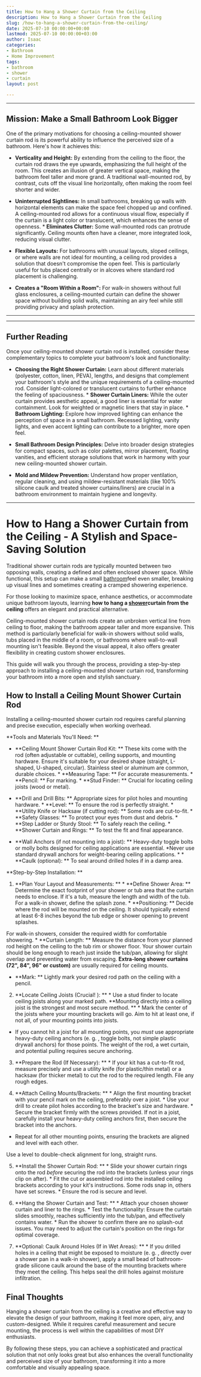 ```yaml
---
title: How to Hang a Shower Curtain from the Ceiling
description: How to Hang a Shower Curtain from the Ceiling
slug: /how-to-hang-a-shower-curtain-from-the-ceiling/
date: 2025-07-10 00:00:00+00:00
lastmod: 2025-07-10 00:00:00+03:00
author: Isaac
categories:
- Bathroom
- Home Improvement
tags:
- bathroom
- shower
- curtain
layout: post

---
```

---

## Mission: Make a Small Bathroom Look Bigger
One of the primary motivations for choosing a ceiling-mounted shower curtain rod is its powerful ability to influence the perceived size of a bathroom. Here's how it achieves this:

* **Verticality and Height:** By extending from the ceiling to the floor, the curtain rod draws the eye upwards, emphasizing the full height of the room. This creates an illusion of greater vertical space, making the bathroom feel taller and more grand. A traditional wall-mounted rod, by contrast, cuts off the visual line horizontally, often making the room feel shorter and wider.

* **Uninterrupted Sightlines:** In small bathrooms, breaking up walls with horizontal elements can make the space feel chopped up and confined. A ceiling-mounted rod allows for a continuous visual flow, especially if the curtain is a light color or translucent, which enhances the sense of openness. * **Eliminates Clutter:** Some wall-mounted rods can protrude significantly. Ceiling mounts often have a cleaner, more integrated look, reducing visual clutter.

* **Flexible Layouts:** For bathrooms with unusual layouts, sloped ceilings, or where walls are not ideal for mounting, a ceiling rod provides a solution that doesn't compromise the open feel. This is particularly useful for tubs placed centrally or in alcoves where standard rod placement is challenging.

* **Creates a "Room Within a Room":** For walk-in showers without full glass enclosures, a ceiling-mounted curtain can define the shower space without building solid walls, maintaining an airy feel while still providing privacy and splash protection.
---
---

## Further Reading
Once your ceiling-mounted shower curtain rod is installed, consider these complementary topics to complete your bathroom's look and functionality:

* **Choosing the Right Shower Curtain:** Learn about different materials (polyester, cotton, linen, PEVA), lengths, and designs that complement your bathroom's style and the unique requirements of a ceiling-mounted rod. Consider light-colored or translucent curtains to further enhance the feeling of spaciousness. * **Shower Curtain Liners:** While the outer curtain provides aesthetic appeal, a good liner is essential for water containment.
Look for weighted or magnetic liners that stay in place. * **Bathroom Lighting:** Explore how improved lighting can enhance the perception of space in a small bathroom. Recessed lighting, vanity lights, and even accent lighting can contribute to a brighter, more open feel.

* **Small Bathroom Design Principles:** Delve into broader design strategies for compact spaces, such as color palettes, mirror placement, floating vanities, and efficient storage solutions that work in harmony with your new ceiling-mounted shower curtain.

* **Mold and Mildew Prevention:** Understand how proper ventilation, regular cleaning, and using mildew-resistant materials (like 100% silicone caulk and treated shower curtains/liners) are crucial in a bathroom environment to maintain hygiene and longevity.
---

# How to Hang a Shower Curtain from the Ceiling - A Stylish and Space-Saving Solution

Traditional shower curtain rods are typically mounted between two opposing walls, creating a defined and often enclosed shower space. While functional, this setup can make a small [bathroom](https://pestpolicy.com/shower-wall-panels/)feel even smaller, breaking up visual lines and sometimes creating a cramped showering experience.

For those looking to maximize space, enhance aesthetics, or accommodate unique bathroom layouts, learning **how to hang a [shower](https://pestpolicy.com/a-shower-wand-made-to-clean-your-tub/)curtain from the ceiling** offers an elegant and practical alternative.

Ceiling-mounted shower curtain rods create an unbroken vertical line from ceiling to floor, making the bathroom appear taller and more expansive. This method is particularly beneficial for walk-in showers without solid walls, tubs placed in the middle of a room, or bathrooms where wall-to-wall mounting isn't feasible. Beyond the visual appeal, it also offers greater flexibility in creating custom shower enclosures.

This guide will walk you through the process, providing a step-by-step approach to installing a ceiling-mounted shower curtain rod, transforming your bathroom into a more open and stylish sanctuary.

##  How to Install a Ceiling Mount Shower Curtain Rod

Installing a ceiling-mounted shower curtain rod requires careful planning and precise execution, especially when working overhead.

**Tools and Materials You'll Need: **

* **Ceiling Mount Shower Curtain Rod Kit: ** These kits come with the rod (often adjustable or cuttable), ceiling supports, and mounting hardware. Ensure it's suitable for your desired shape (straight, L-shaped, U-shaped, circular). Stainless steel or aluminum are common, durable choices. * **Measuring Tape: ** For accurate measurements. * **Pencil: ** For marking. * **Stud Finder: ** Crucial for locating ceiling joists (wood or metal).

* **Drill and Drill Bits: ** Appropriate sizes for pilot holes and mounting hardware. * **Level: ** To ensure the rod is perfectly straight. * **Utility Knife or Hacksaw (if cutting rod): ** Some rods are cut-to-fit. * **Safety Glasses: ** To protect your eyes from dust and debris. * **Step Ladder or Sturdy Stool: ** To safely reach the ceiling. * **Shower Curtain and Rings: ** To test the fit and final appearance.

* **Wall Anchors (if not mounting into a joist): ** Heavy-duty toggle bolts or molly bolts designed for ceiling applications are essential. *Never use standard drywall anchors for weight-bearing ceiling applications. * * **Caulk (optional): ** To seal around drilled holes if in a damp area.

**Step-by-Step Installation: **

1. **Plan Your Layout and Measurements: ** * **Define Shower Area: ** Determine the exact footprint of your shower or tub area that the curtain needs to enclose. If it's a tub, measure the length and width of the tub. For a walk-in shower, define the splash zone. * **Positioning: ** Decide where the rod will be mounted on the ceiling. It should typically extend at least 6-8 inches beyond the tub edge or shower opening to prevent splashes.

For walk-in showers, consider the required width for comfortable showering. * **Curtain Length: ** Measure the distance from your planned rod height on the ceiling to the tub rim or shower floor. Your shower curtain should be long enough to reach just inside the tub/pan, allowing for slight overlap and preventing water from escaping. **Extra-long shower curtains (72", 84", 96" or custom)** are usually required for ceiling mounts.

* **Mark: ** Lightly mark your desired rod path on the ceiling with a pencil.

2. **Locate Ceiling Joists (Crucial! ): ** * Use a stud finder to locate ceiling joists along your marked path. **Mounting directly into a ceiling joist is the strongest and most secure method. ** * Mark the center of the joists where your mounting brackets will go. Aim to hit at least one, if not all, of your mounting points into joists.

* If you cannot hit a joist for all mounting points, you *must* use appropriate heavy-duty ceiling anchors (e. g. , toggle bolts, not simple plastic drywall anchors) for those points. The weight of the rod, a wet curtain, and potential pulling requires secure anchoring.

3. **Prepare the Rod (If Necessary): ** * If your kit has a cut-to-fit rod, measure precisely and use a utility knife (for plastic/thin metal) or a hacksaw (for thicker metal) to cut the rod to the required length. File any rough edges.

4. **Attach Ceiling Mounts/Brackets: ** * Align the first mounting bracket with your pencil mark on the ceiling, preferably over a joist. * Use your drill to create pilot holes according to the bracket's size and hardware. * Secure the bracket firmly with the screws provided. If not in a joist, carefully install your heavy-duty ceiling anchors first, then secure the bracket into the anchors.

* Repeat for all other mounting points, ensuring the brackets are aligned and level with each other.

Use a level to double-check alignment for long, straight runs.

5. **Install the Shower Curtain Rod: ** * Slide your shower curtain rings onto the rod *before* securing the rod into the brackets (unless your rings clip on after). * Fit the cut or assembled rod into the installed ceiling brackets according to your kit's instructions. Some rods snap in, others have set screws. * Ensure the rod is secure and level.

6. **Hang the Shower Curtain and Test: ** * Attach your chosen shower curtain and liner to the rings. * Test the functionality: Ensure the curtain slides smoothly, reaches sufficiently into the tub/pan, and effectively contains water. * Run the shower to confirm there are no splash-out issues. You may need to adjust the curtain's position on the rings for optimal coverage.

7. **Optional: Caulk Around Holes (If in Wet Areas): ** * If you drilled holes in a ceiling that might be exposed to moisture (e. g. , directly over a shower pan in a walk-in shower), apply a small bead of bathroom-grade silicone caulk around the base of the mounting brackets where they meet the ceiling. This helps seal the drill holes against moisture infiltration.

##  Final Thoughts

Hanging a shower curtain from the ceiling is a creative and effective way to elevate the design of your bathroom, making it feel more open, airy, and custom-designed. While it requires careful measurement and secure mounting, the process is well within the capabilities of most DIY enthusiasts.

By following these steps, you can achieve a sophisticated and practical solution that not only looks great but also enhances the overall functionality and perceived size of your bathroom, transforming it into a more comfortable and visually appealing space.
